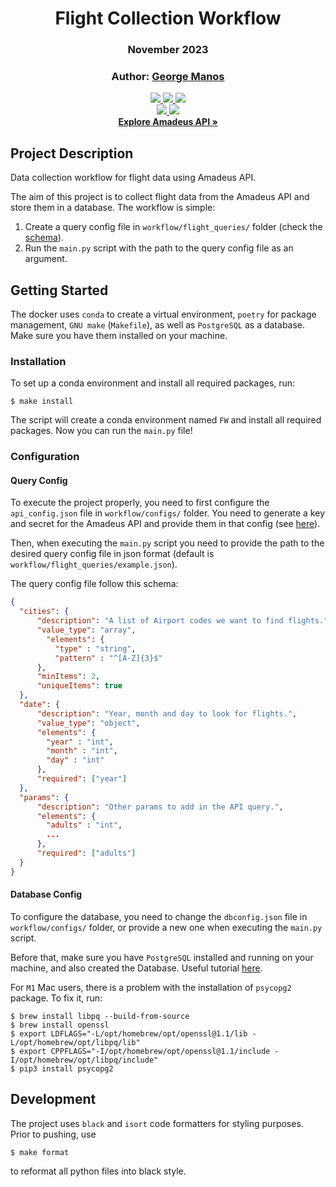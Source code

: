 <div align="center">

# Flight Collection Workflow
### November 2023
### Author: [George Manos](mailto:george.manos01@outlook.com)

    

<a href="#">
    <img src="https://img.shields.io/badge/Python-3.8, 3.9, 3.10-306998">
</a>
<a href="#">
    <img src="https://img.shields.io/badge/Conda-4.12.0-44903d">
</a>
<a href="#">
    <img src="https://img.shields.io/badge/Poetry-1.2.2-5119d4">
</a>
<br>
<a href="#">
    <img src="https://img.shields.io/badge/PostgreSQL-14.10-cc3b03">
</a>
<a href="#">
    <img src="https://img.shields.io/badge/GNU Make-3.81-ab0505">
</a>
<br>
<a href="https://github.com/amadeus4dev/amadeus-python"><strong>Explore Amadeus API »</strong></a>
</div>

## Project Description
Data collection workflow for flight data using Amadeus API.

The aim of this project is to collect flight data from the Amadeus API and store them in a database.
The workflow is simple:
1. Create a query config file in `workflow/flight_queries/` folder (check the [schema](#query-config)).
2. Run the `main.py` script with the path to the query config file as an argument.


## Getting Started
The docker uses `conda` to create a virtual environment, `poetry`
for package management, `GNU make` (`Makefile`), as well as `PostgreSQL` as a database.
Make sure you have them installed on your machine.

### Installation
To set up a conda environment and install all required packages, run:
```shell
$ make install
```
The script will create a conda environment named `FW` and install all required packages.
Now you can run the `main.py` file!

### Configuration
#### Query Config
To execute the project properly, you need to first configure the `api_config.json` file in `workflow/configs/` folder.
You need to generate a key and secret for the Amadeus API and provide them in that config (see [here](https://developers.amadeus.com/get-started/get-started-with-self-service-apis-335)).

Then, when executing the `main.py` script you need to provide the path to the desired query config file in json format
(default is `workflow/flight_queries/example.json`).

The query config file follow this schema:

```json
{
  "cities": {
      "description": "A list of Airport codes we want to find flights.",
      "value_type": "array",
        "elements": {
          "type" : "string",
          "pattern" : "^[A-Z]{3}$"
      },
      "minItems": 2,
      "uniqueItems": true
  },
  "date": {
      "description": "Year, month and day to look for flights.",
      "value_type": "object",
      "elements": {
        "year" : "int",
        "month" : "int",
        "day" : "int"
      },
      "required": ["year"]
  },
  "params": {
      "description": "Other params to add in the API query.",
      "elements": {
        "adults" : "int",
        ...
      },
      "required": ["adults"]
  }
}
```

#### Database Config
To configure the database, you need to change the `dbconfig.json` file in `workflow/configs/` folder,
or provide a new one when executing the `main.py` script.

Before that, make sure you have `PostgreSQL` installed and running on your machine, and also created the Database. 
Useful tutorial [here](https://www.sqlshack.com/setting-up-a-postgresql-database-on-mac/).

For `M1` Mac users, there is a problem with the installation of `psycopg2` package. To fix it, run:
```shell
$ brew install libpq --build-from-source
$ brew install openssl
$ export LDFLAGS="-L/opt/homebrew/opt/openssl@1.1/lib -L/opt/homebrew/opt/libpq/lib"
$ export CPPFLAGS="-I/opt/homebrew/opt/openssl@1.1/include -I/opt/homebrew/opt/libpq/include"
$ pip3 install psycopg2
```

## Development
The project uses `black` and `isort` code formatters for styling purposes. Prior to pushing, use
```shell
$ make format
```
to reformat all python files into black style.
